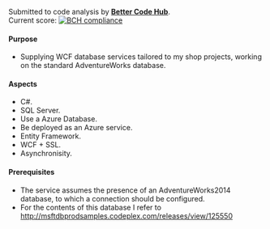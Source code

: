 
Submitted to code analysis by **[Better Code Hub](https://bettercodehub.com)**.  
Current score: [![BCH compliance](https://bettercodehub.com/edge/badge/a-einstein/AdventureWorks)](https://bettercodehub.com)  

#### Purpose
* Supplying WCF database services tailored to my shop projects, working on the standard AdventureWorks database.

#### Aspects
* C#.
* SQL Server.
* Use a Azure Database.
* Be deployed as an Azure service.
* Entity Framework.
* WCF + SSL.
* Asynchronisity.


#### Prerequisites
* The service assumes the presence of an AdventureWorks2014 database, to which a connection should be configured.
* For the contents of this database I refer to http://msftdbprodsamples.codeplex.com/releases/view/125550
